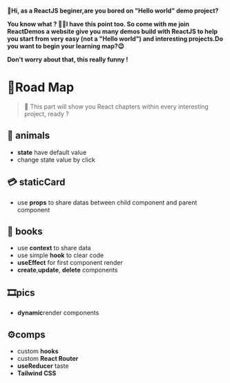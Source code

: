 **👋Hi, as a ReactJS beginer,are you bored on "Hello world" demo project?**

**You know what ? 🤦‍♀️I have this point too. So come with me join ****ReactDemos**** a website give you many demos build with ReactJS to help you start from very easy (not a "Hello world") and interesting projects.Do you want to begin your learning map?😉**

**Don't worry about that, this really funny !**

# 🎯Road Map 

>🧵 This part will show you React chapters  within every interesting project, ready ?
## 🧸 animals  

* **state** have default value
* change state value by click
## 💳 staticCard 

* use **props** to share datas between child component and parent component
## 📖 books

* use **context** to share data
* use simple **hook** to clear code
* **useEffect** for first component render
* **create**,**update**, **delete** components 
## 🎞pics

* **dynamic**render components

## ⚙comps

* custom **hooks**
* custom **React Router**
* **useReducer** taste
* **Tailwind CSS**
